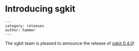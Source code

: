 # Introducing sgkit

```{post} 2022-02-01
---
category: releases
author: hammer
---
```

The sgkit team is pleased to announce the release of [sgkit 0.4.0](https://github.com/pystatgen/sgkit/releases/tag/0.4.0)!
